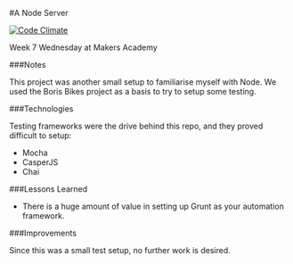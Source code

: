#A Node Server

[![Code Climate](https://codeclimate.com/github/nickbdyer/node-server/badges/gpa.svg)](https://codeclimate.com/github/nickbdyer/node-server)

Week 7 Wednesday at Makers Academy

###Notes

This project was another small setup to familiarise myself with Node. We used
the Boris Bikes project as a basis to try to setup some testing. 

###Technologies

Testing frameworks were the drive behind this repo, and they proved difficult
to setup:

- Mocha
- CasperJS
- Chai

###Lessons Learned

- There is a huge amount of value in setting up Grunt as your automation
  framework. 

###Improvements

Since this was a small test setup, no further work is desired.
